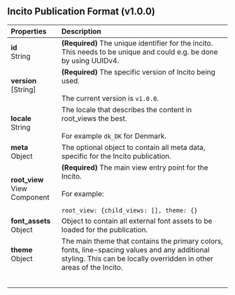 ## Incito Publication Format (v1.0.0)

| Properties | Description |
|:--|:--|
| **id** <br> String | **(Required)** The unique identifier for the incito. This needs to be unique and could e.g. be done by using UUIDv4.|
| **version** <br> [String] | **(Required)** The specific version of Incito being used. <br><br> The current version is `v1.0.0`. |
| **locale** <br> String | The locale that describes the content in root_views the best. <br><br> For example `dk_DK` for Denmark. |
| **meta** <br> Object | The optional object to contain all meta data, specific for the Incito publication. |
| **root_view** <br> View Component | **(Required)** The main view entry point for the Incito. <br><br> For example: <br><br> ```root_view: {child_views: [], theme: {}``` |
| **font_assets** <br> Object | Object to contain all external font assets to be loaded for the publication. |
| **theme** <br> Object | The main theme that contains the primary colors, fonts, line-spacing values and any additional styling. This can be locally overridden in other areas of the Incito.|
| **‌** |  |
|  |  |
